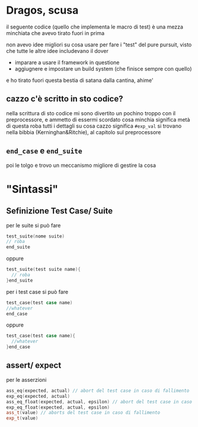# Dragos, scusa
il seguente codice (quello che implementa le macro di test) è una mezza minchiata che avevo tirato fuori in prima

non avevo idee migliori su cosa usare per fare i "test" del pure pursuit, visto che tutte le altre idee includevano il dover
 - imparare a usare il framework in questione
 - aggiugnere e impostare un build system (che finisce sempre con quello)
 
e ho tirato fuori questa bestia di satana dalla cantina, ahime'

## cazzo c'è scritto in sto codice?
nella scrittura di sto codice mi sono divertito un pochino troppo con il preprocessore, e ammetto di essermi scordato cosa minchia significa metà di questa roba
tutti i dettagli su cosa cazzo significa `#exp_val` si trovano nella bibbia (Kerninghan&Ritchie), al capitolo sul preprocessore

## `end_case` e `end_suite`
poi le tolgo e trovo un meccanismo migliore di gestire la cosa

# "Sintassi"
## Sefinizione Test Case/ Suite
per le suite si può fare
``` cpp
test_suite(nome suite)
// roba
end_suite
```
oppure
``` cpp
test_suite(test suite name){
  // roba
}end_suite
```

per i test case si può fare
``` cpp
test_case(test case name)
//whatever
end_case
```
oppure
``` cpp
test_case(test case name){
  //whatever
}end_case
```

## assert/ expect
per le asserzioni
``` cpp
ass_eq(expected, actual) // abort del test case in caso di fallimento
exp_eq(expected, actual) 
ass_eq_float(expected, actual, epsilon) // abort del test case in caso di fallimento
exp_eq_float(expected, actual, epsilon) 
ass_t(value) // aborts del test case in caso di fallimento
exp_t(value)
```
